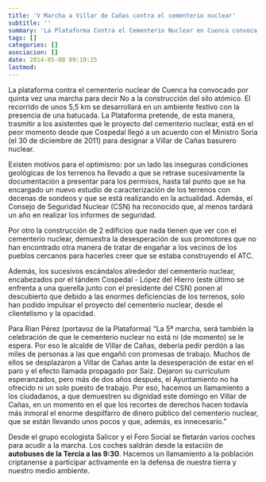 ```yaml
---
title: 'V Marcha a Villar de Cañas contra el cementerio nuclear'
subtitle: ''
summary: 'La Plataforma Contra el Cementerio Nuclear en Cuenca convoca la 5ª Marcha a Villar de Cañas el domingo 11 de mayo contra la construcción del cementerio nuclear. Partirá a las 11h en la urbanización Casalonga, pasando por los terrenos en los que se pretende construir el cementerio nuclear y llegará a la plaza de Villar de Cañas entre las 13:30 y las 14h donde se leerá un manifiesto. Uno de los lemas será "Por nuestra dignidad y nuestros derechos, no al cementerio nuclear".'
tags: []
categories: []
asociacion: []
date: 2014-05-08 09:19:15
lastmod:
---
```


La plataforma contra el cementerio nuclear de Cuenca ha convocado por quinta vez una marcha para decir No a la construcción del silo atómico. El recorrido de unos 5,5 km se desarrollará en un ambiente festivo con la presencia de una batucada. La Plataforma pretende, de esta manera, trasmitir a los asistentes que le proyecto del cementerio nuclear, está en el peor momento desde que Cospedal llegó a un acuerdo con el Ministro Soria (el 30 de diciembre de 2011) para designar a Villar de Cañas basurero nuclear.

Existen motivos para el optimismo: por un lado las inseguras condiciones geológicas de los terrenos ha llevado a que se retrase sucesivamente la documentación a presentar para los permisos, hasta tal punto que se ha encargado un nuevo estudio de caracterización de los terrenos con decenas de sondeos y que se está realizando en la actualidad. Además, el Consejo de Seguridad Nuclear (CSN) ha reconocido que, al menos tardará un año en realizar los informes de seguridad.

Por otro la construcción de 2 edificios que nada tienen que ver con el cementerio nuclear, demuestra la desesperación de sus promotores que no han encontrado otra manera de tratar de engañar a los vecinos de los pueblos cercanos para hacerles creer que se estaba construyendo el ATC.

Además, los sucesivos escándalos alrededor del cementerio nuclear, encabezados por el tándem Cospedal - López del Hierro (este último se enfrenta a una querella junto con el presidente del CSN) ponen al descubierto que debido a las enormes deficiencias de los terrenos, solo han podido impulsar el proyecto del cementerio nuclear, desde el clientelismo y la opacidad.

Para Rian Pérez (portavoz de la Plataforma) “La 5ª marcha, será también la celebración de que le cementerio nuclear no está ni (de momento) se le espera. Por eso le alcalde de Villar de Cañas, debería pedir perdón a las miles de personas a las que engañó con promesas de trabajo. Muchos de ellos se desplazaron a Villar de Cañas ante la desesperación de estar en el paro y el efecto llamada propagado por Saiz. Dejaron su curriculum esperanzados, pero más de dos años después, el Ayuntamiento no ha ofrecido ni un solo puesto de trabajo. Por eso, hacemos un llamamiento a los ciudadanos, a que demuestren su dignidad este domingo en Villar de Cañas, en un momento en el que los recortes de derechos hacen todavía más inmoral el enorme despilfarro de dinero público del cementerio nuclear, que se están llevando unos pocos y que, además, es innecesario.”

Desde el grupo ecologista Salicor y el Foro Social se fletarán varios coches para acudir a la marcha. 
Los coches saldrán desde la estación de **autobuses de la Tercia a las 9:30**.
Hacemos un llamamiento a la población criptanense a participar activamente en la defensa de nuestra tierra y nuestro medio ambiente. 


